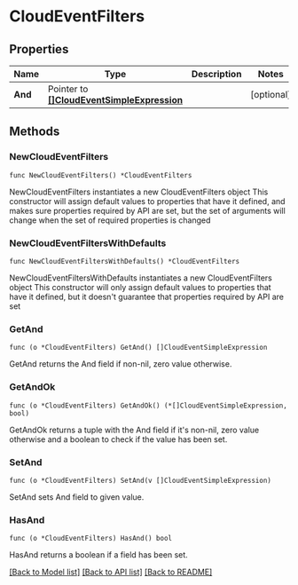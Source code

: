 # CloudEventFilters

## Properties

Name | Type | Description | Notes
------------ | ------------- | ------------- | -------------
**And** | Pointer to [**[]CloudEventSimpleExpression**](CloudEventSimpleExpression.md) |  | [optional] 

## Methods

### NewCloudEventFilters

`func NewCloudEventFilters() *CloudEventFilters`

NewCloudEventFilters instantiates a new CloudEventFilters object
This constructor will assign default values to properties that have it defined,
and makes sure properties required by API are set, but the set of arguments
will change when the set of required properties is changed

### NewCloudEventFiltersWithDefaults

`func NewCloudEventFiltersWithDefaults() *CloudEventFilters`

NewCloudEventFiltersWithDefaults instantiates a new CloudEventFilters object
This constructor will only assign default values to properties that have it defined,
but it doesn't guarantee that properties required by API are set

### GetAnd

`func (o *CloudEventFilters) GetAnd() []CloudEventSimpleExpression`

GetAnd returns the And field if non-nil, zero value otherwise.

### GetAndOk

`func (o *CloudEventFilters) GetAndOk() (*[]CloudEventSimpleExpression, bool)`

GetAndOk returns a tuple with the And field if it's non-nil, zero value otherwise
and a boolean to check if the value has been set.

### SetAnd

`func (o *CloudEventFilters) SetAnd(v []CloudEventSimpleExpression)`

SetAnd sets And field to given value.

### HasAnd

`func (o *CloudEventFilters) HasAnd() bool`

HasAnd returns a boolean if a field has been set.


[[Back to Model list]](../README.md#documentation-for-models) [[Back to API list]](../README.md#documentation-for-api-endpoints) [[Back to README]](../README.md)


